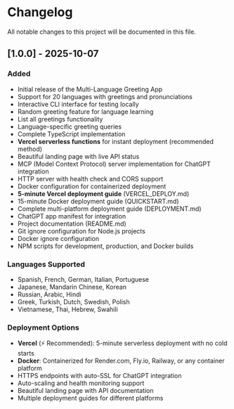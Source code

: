 # Changelog

All notable changes to this project will be documented in this file.

## [1.0.0] - 2025-10-07

### Added
- Initial release of the Multi-Language Greeting App
- Support for 20 languages with greetings and pronunciations
- Interactive CLI interface for testing locally
- Random greeting feature for language learning
- List all greetings functionality
- Language-specific greeting queries
- Complete TypeScript implementation
- **Vercel serverless functions** for instant deployment (recommended method)
- Beautiful landing page with live API status
- MCP (Model Context Protocol) server implementation for ChatGPT integration
- HTTP server with health check and CORS support
- Docker configuration for containerized deployment
- **5-minute Vercel deployment guide** (VERCEL_DEPLOY.md)
- 15-minute Docker deployment guide (QUICKSTART.md)
- Complete multi-platform deployment guide (DEPLOYMENT.md)
- ChatGPT app manifest for integration
- Project documentation (README.md)
- Git ignore configuration for Node.js projects
- Docker ignore configuration
- NPM scripts for development, production, and Docker builds

### Languages Supported
- Spanish, French, German, Italian, Portuguese
- Japanese, Mandarin Chinese, Korean
- Russian, Arabic, Hindi
- Greek, Turkish, Dutch, Swedish, Polish
- Vietnamese, Thai, Hebrew, Swahili

### Deployment Options
- **Vercel** (⚡ Recommended): 5-minute serverless deployment with no cold starts
- **Docker**: Containerized for Render.com, Fly.io, Railway, or any container platform
- HTTPS endpoints with auto-SSL for ChatGPT integration
- Auto-scaling and health monitoring support
- Beautiful landing page with API documentation
- Multiple deployment guides for different platforms
